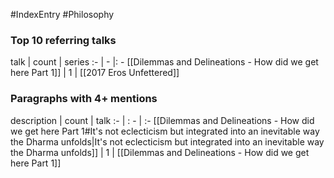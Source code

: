 #IndexEntry #Philosophy

### Top 10 referring talks
talk | count | series
:- | - |: -
[[Dilemmas and Delineations - How did we get here Part 1]] | 1 | [[2017 Eros Unfettered]]


### Paragraphs with 4+ mentions
description | count | talk
:- | : - | :-
[[Dilemmas and Delineations - How did we get here Part 1#It's not eclecticism but integrated into an inevitable way the Dharma unfolds\|It's not eclecticism but integrated into an inevitable way the Dharma unfolds]] | 1 | [[Dilemmas and Delineations - How did we get here Part 1]]

